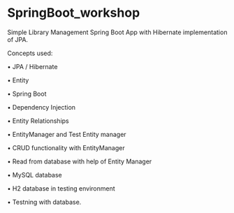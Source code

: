 # SpringBoot_workshop

Simple Library Management Spring Boot App with Hibernate implementation of JPA.

Concepts used:

• JPA / Hibernate

• Entity

• Spring Boot

• Dependency Injection

• Entity Relationships

• EntityManager and Test Entity manager

• CRUD functionality with EntityManager

• Read from database with help of Entity Manager

• MySQL database

• H2 database in testing environment

• Testning with database.
